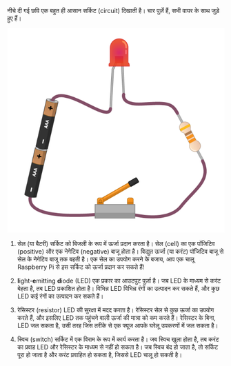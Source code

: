 नीचे दी गई छवि एक बहुत ही आसान सर्किट (circuit) दिखाती है। चार पुर्ज़े हैं, सभी वायर के साथ जुड़े हुए हैं।

![सरल सर्किट](images/simple-circuit.png)

1. सेल (या बैटरी) सर्किट को बिजली के रूप में ऊर्जा प्रदान करता है। सेल (cell) का एक पॉजिटिव (positive) और एक नेगेटिव (negative) बाजू होता है। विद्युत ऊर्जा (या करंट) पॉजिटिव बाजू से सेल के नेगेटिव बाजू तक बहती है। एक सेल का उपयोग करने के बजाय, आप एक चालू Raspberry Pi से इस सर्किट को ऊर्जा प्रदान कर सकते हैं!

1. **l**ight-**e**mitting **d**iode (LED) एक प्रकार का आउटपुट पुर्ज़ा है। जब LED के माध्यम से करंट बेहता है, तब LED प्रकाशित होता है। विभिन्न LED विभिन्न रंगों का उत्पादन कर सकते हैं, और कुछ LED कई रंगों का उत्पादन कर सकते हैं।

1. रेसिस्टर (resistor) LED की सुरक्षा में मदद करता है। रेसिस्टर सेल से कुछ ऊर्जा का उपयोग करते हैं, और इसलिए LED तक पहुंचने वाली ऊर्जा की मात्रा को कम करते हैं। रेसिस्टर के बिना, LED जल सकता है, उसी तरह जिस तरीके से एक फ्यूज आपके घरेलू उपकरणों में जल सकता है।

1. स्विच (switch) सर्किट में एक विराम के रूप में कार्य करता है। जब स्विच खुला होता है, तब करंट का प्रवाह LED और रेसिस्टर के माध्यम से नहीं हो सकता है। जब स्विच बंद हो जाता है, तो सर्किट पूरा हो जाता है और करंट प्रवाहित हो सकता है, जिससे LED चालू हो सकती है।
